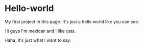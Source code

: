 # Hello-world
My first project in this page. It's just a hello world like you can see.

Hi guys
I'm mexican and I like cats. 

Haha, it's just what I want to say.
